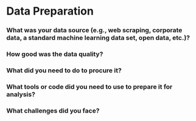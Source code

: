 # Data Preparation

### What was your data source (e.g., web scraping, corporate data, a standard machine learning data set, open data, etc.)?

### How good was the data quality?

### What did you need to do to procure it? 

### What tools or code did you need to use to prepare it for analysis? 

### What challenges did you face?

